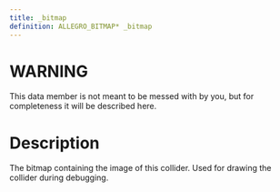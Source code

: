 ```yaml
---
title: _bitmap
definition: ALLEGRO_BITMAP* _bitmap
---
```


# WARNING
This data member is not meant to be messed with by you, but for completeness it will be described here.

# Description
The bitmap containing the image of this collider. Used for drawing the collider during debugging.
